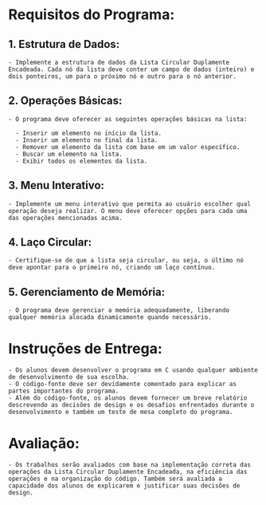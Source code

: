 # Requisitos do Programa:
  
  ## 1.  Estrutura de Dados: 
  
    - Implemente a estrutura de dados da Lista Circular Duplamente Encadeada. Cada nó da lista deve conter um campo de dados (inteiro) e dois ponteiros, um para o próximo nó e outro para o nó anterior.
  
  ## 2. Operações Básicas: 
  
    - O programa deve oferecer as seguintes operações básicas na lista:
  
      - Inserir um elemento no início da lista.
      - Inserir um elemento no final da lista.
      - Remover um elemento da lista com base em um valor específico.
      - Buscar um elemento na lista.
      - Exibir todos os elementos da lista.
  
  ## 3. Menu Interativo: 
  
    - Implemente um menu interativo que permita ao usuário escolher qual operação deseja realizar. O menu deve oferecer opções para cada uma das operações mencionadas acima.
     
  ## 4. Laço Circular: 
  
    - Certifique-se de que a lista seja circular, ou seja, o último nó deve apontar para o primeiro nó, criando um laço contínuo.
     
  ## 5. Gerenciamento de Memória: 
  
    - O programa deve gerenciar a memória adequadamente, liberando qualquer memória alocada dinamicamente quando necessário.
     
  # Instruções de Entrega:
  
    - Os alunos devem desenvolver o programa em C usando qualquer ambiente de desenvolvimento de sua escolha.
    - O código-fonte deve ser devidamente comentado para explicar as partes importantes do programa.
    - Além do código-fonte, os alunos devem fornecer um breve relatório descrevendo as decisões de design e os desafios enfrentados durante o desenvolvimento e também um teste de mesa completo do programa.
  
  # Avaliação:
  
    - Os trabalhos serão avaliados com base na implementação correta das operações da Lista Circular Duplamente Encadeada, na eficiência das operações e na organização do código. Também será avaliada a capacidade dos alunos de explicarem e justificar suas decisões de design.
